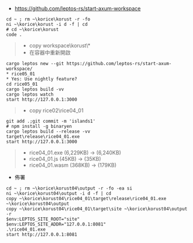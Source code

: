 * https://github.com/leptos-rs/start-axum-workspace
```
cd ~ ; rm ~\korice\korust -r -fo
ni ~\korice\korust -i d -f | cd
# cd ~\korice\korust
code .
```
> * copy workspace\korust\\*
> * 在容器中重新開啟
```
cargo leptos new --git https://github.com/leptos-rs/start-axum-workspace/
* rice05_01
* Yes: Use nightly feature?
cd rice05_01
cargo leptos build -vv
cargo leptos watch
start http://127.0.0.1:3000
```
> * copy rice02\rice04_01
```
git add .;git commit -m 'islands1'
# npm install -g binaryen
cargo leptos build --release -vv
target\release\rice04_01.exe
start http://127.0.0.1:3000
```
> * rice04_01.exe (6,229KB) -> (6,240KB)
> * rice04_01.js     (45KB) ->    (35KB)
> * rice04_01.wasm  (368KB) ->   (179KB)
* 佈署
```
cd ~ ; rm ~\korice\korust04\output -r -fo -ea si
ni ~\korice\korust04\output -i d -f | cd
copy ~\korice\korust04\rice04_01\target\release\rice04_01.exe ~\korice\korust04\output
copy ~\korice\korust04\rice04_01\target\site ~\korice\korust04\output -r
$env:LEPTOS_SITE_ROOT="site"
$env:LEPTOS_SITE_ADDR="127.0.0.1:8081"
.\rice04_01.exe
start http://127.0.0.1:8081
```
